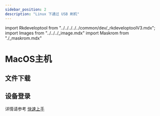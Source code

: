 ```yaml
---
sidebar_position: 2
description: "Linux 下通过 USB 刷机"
---
```


import Rkdeveloptool from "../../../../../common/dev/\_rkdeveloptoolV3.mdx";
import Images from "../../../\_image.mdx"
import Maskrom from "./\_maskrom.mdx"

# MacOS主机

## 文件下载

<Images loader={true} system_img={true} spi_img={false} />

<Rkdeveloptool platform="macos">
<Maskrom/>
</Rkdeveloptool>

## 设备登录

详情请参考 [快速上手](../../quick-start.md)

